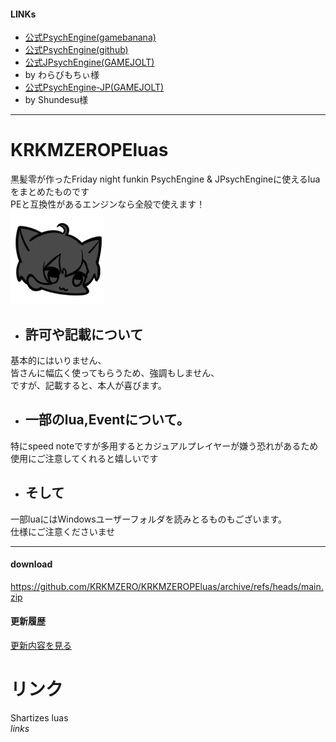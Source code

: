 #### LINKs
- [公式PsychEngine(gamebanana)](https://gamebanana.com/mods/309789)
- [公式PsychEngine(github)](https://github.com/ShadowMario/FNF-PsychEngine/releases)
- [公式JPsychEngine(GAMEJOLT)](https://gamejolt.com/games/JPsych-Engine/726750)
- by わらびもちぃ様
- [公式PsychEngine-JP(GAMEJOLT)](https://gamejolt.com/games/PsychEngine-JP/795482)  
- by Shundesu様
---
# KRKMZEROPEluas
黒髪零が作ったFriday night funkin PsychEngine & JPsychEngineに使えるluaをまとめたものです  
PEと互換性があるエンジンなら全般で使えます！  
![画像1](https://github.com/KRKMZERO/KRKMZEROPEluas/blob/main/credit%E8%A8%98%E8%BC%89%E3%81%AE%E5%A0%B4%E5%90%88%E3%81%AF%E3%81%93%E3%81%A1%E3%82%89%E3%82%92/kurokamizero.png "黒髪零")
  

* ## 許可や記載について
基本的にはいりません、  
皆さんに幅広く使ってもらうため、強調もしません、  
ですが、記載すると、本人が喜びます。  
  
* ##  一部のlua,Eventについて。
特にspeed noteですが多用するとカジュアルプレイヤーが嫌う恐れがあるため  
使用にご注意してくれると嬉しいです  
  
* ## そして
一部luaにはWindowsユーザーフォルダを読みとるものもございます。  
仕様にご注意くださいませ  

---
#### download
https://github.com/KRKMZERO/KRKMZEROPEluas/archive/refs/heads/main.zip
#### 更新履歴
[更新内容を見る](https://github.com/KRKMZERO/KRKMZEROPEluas/discussions/categories/%E3%82%A2%E3%83%83%E3%83%97%E3%83%87%E3%83%BC%E3%83%88%E5%86%85%E5%AE%B9)  
  
# リンク
Shartizes luas  
_links_

